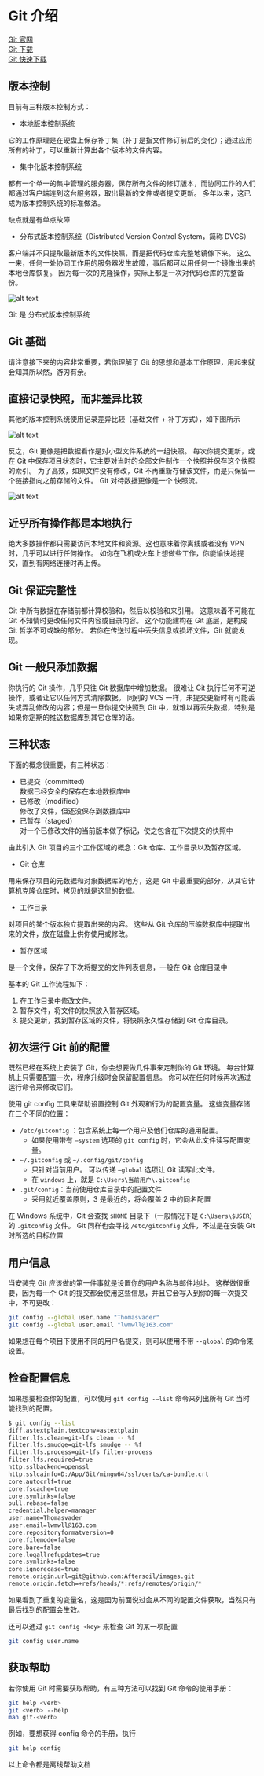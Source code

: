 # Git 介绍

[Git 官网](https://git-scm.com/)    
[Git 下载](https://git-scm.com/downloads)   
[Git 快速下载](/other/download/Other.html)

## 版本控制

目前有三种版本控制方式：

- 本地版本控制系统

它的工作原理是在硬盘上保存补丁集（补丁是指文件修订前后的变化）；通过应用所有的补丁，可以重新计算出各个版本的文件内容。

- 集中化版本控制系统

都有一个单一的集中管理的服务器，保存所有文件的修订版本，而协同工作的人们都通过客户端连到这台服务器，取出最新的文件或者提交更新。 多年以来，这已成为版本控制系统的标准做法。

缺点就是有单点故障

- 分布式版本控制系统（Distributed Version Control System，简称 DVCS）

客户端并不只提取最新版本的文件快照，而是把代码仓库完整地镜像下来。 这么一来，任何一处协同工作用的服务器发生故障，事后都可以用任何一个镜像出来的本地仓库恢复。 因为每一次的克隆操作，实际上都是一次对代码仓库的完整备份。

![alt text](https://images.chibamai.xyz/wiki/image/Git/git-1.png)

Git 是 分布式版本控制系统

## Git 基础

请注意接下来的内容非常重要，若你理解了 Git 的思想和基本工作原理，用起来就会知其所以然，游刃有余。

## 直接记录快照，而非差异比较

其他的版本控制系统使用记录差异比较（基础文件 + 补丁方式），如下图所示

![alt text](https://images.chibamai.xyz/wiki/image/Git/git-2.png)

反之，Git 更像是把数据看作是对小型文件系统的一组快照。 每次你提交更新，或在 Git 中保存项目状态时，它主要对当时的全部文件制作一个快照并保存这个快照的索引。 为了高效，如果文件没有修改，Git 不再重新存储该文件，而是只保留一个链接指向之前存储的文件。 Git 对待数据更像是一个 快照流。

![alt text](https://images.chibamai.xyz/wiki/image/Git/git-3.png)

## 近乎所有操作都是本地执行

绝大多数操作都只需要访问本地文件和资源。这也意味着你离线或者没有 VPN 时，几乎可以进行任何操作。 如你在飞机或火车上想做些工作，你能愉快地提交，直到有网络连接时再上传。

## Git 保证完整性

Git 中所有数据在存储前都计算校验和，然后以校验和来引用。 这意味着不可能在 Git 不知情时更改任何文件内容或目录内容。 这个功能建构在 Git 底层，是构成 Git 哲学不可或缺的部分。 若你在传送过程中丢失信息或损坏文件，Git 就能发现。

## Git 一般只添加数据

你执行的 Git 操作，几乎只往 Git 数据库中增加数据。 很难让 Git 执行任何不可逆操作，或者让它以任何方式清除数据。 同别的 VCS 一样，未提交更新时有可能丢失或弄乱修改的内容；但是一旦你提交快照到 Git 中，就难以再丢失数据，特别是如果你定期的推送数据库到其它仓库的话。

## 三种状态

下面的概念很重要，有三种状态：

- 已提交（committed）   
  数据已经安全的保存在本地数据库中    
- 已修改（modified）    
  修改了文件，但还没保存到数据库中    
- 已暂存（staged）    
  对一个已修改文件的当前版本做了标记，使之包含在下次提交的快照中    

由此引入 Git 项目的三个工作区域的概念：Git 仓库、工作目录以及暂存区域。

- Git 仓库

用来保存项目的元数据和对象数据库的地方，这是 Git 中最重要的部分，从其它计算机克隆仓库时，拷贝的就是这里的数据。

- 工作目录

对项目的某个版本独立提取出来的内容。 这些从 Git 仓库的压缩数据库中提取出来的文件，放在磁盘上供你使用或修改。

- 暂存区域

是一个文件，保存了下次将提交的文件列表信息，一般在 Git 仓库目录中

基本的 Git 工作流程如下：

1. 在工作目录中修改文件。
2. 暂存文件，将文件的快照放入暂存区域。
3. 提交更新，找到暂存区域的文件，将快照永久性存储到 Git 仓库目录。

## 初次运行 Git 前的配置

既然已经在系统上安装了 Git，你会想要做几件事来定制你的 Git 环境。 每台计算机上只需要配置一次，程序升级时会保留配置信息。 你可以在任何时候再次通过运行命令来修改它们。

使用 git config 工具来帮助设置控制 Git 外观和行为的配置变量。 这些变量存储在三个不同的位置：

- `/etc/gitconfig` ：包含系统上每一个用户及他们仓库的通用配置。
  - 如果使用带有 `–system` 选项的 `git config` 时，它会从此文件读写配置变量。
- `~/.gitconfig` 或 `~/.config/git/config`
  - 只针对当前用户。 可以传递 `–global` 选项让 Git 读写此文件。
  - 在 `windows` 上，就是 `C:\Users\当前用户\.gitconfig`
- `.git/config`：当前使用仓库目录中的配置文件
  - 采用就近覆盖原则，3 是最近的，将会覆盖 2 中的同名配置

在 Windows 系统中，Git 会查找 `$HOME` 目录下（一般情况下是 `C:\Users\$USER`）的 `.gitconfig` 文件。 Git 同样也会寻找 `/etc/gitconfig` 文件，不过是在安装 Git 时所选的目标位置

## 用户信息

当安装完 Git 应该做的第一件事就是设置你的用户名称与邮件地址。 这样做很重要，因为每一个 Git 的提交都会使用这些信息，并且它会写入到你的每一次提交中，不可更改：

```sh
git config --global user.name "Thomasvader"
git config --global user.email "lwmwll@163.com"
```

如果想在每个项目下使用不同的用户名提交，则可以使用不带 `--global` 的命令来设置。

## 检查配置信息

如果想要检查你的配置，可以使用 `git config -–list` 命令来列出所有 Git 当时能找到的配置。

```sh
$ git config --list
diff.astextplain.textconv=astextplain
filter.lfs.clean=git-lfs clean -- %f
filter.lfs.smudge=git-lfs smudge -- %f
filter.lfs.process=git-lfs filter-process
filter.lfs.required=true
http.sslbackend=openssl
http.sslcainfo=D:/App/Git/mingw64/ssl/certs/ca-bundle.crt
core.autocrlf=true
core.fscache=true
core.symlinks=false
pull.rebase=false
credential.helper=manager
user.name=Thomasvader
user.email=lwmwll@163.com
core.repositoryformatversion=0
core.filemode=false
core.bare=false
core.logallrefupdates=true
core.symlinks=false
core.ignorecase=true
remote.origin.url=git@github.com:Aftersoil/images.git
remote.origin.fetch=+refs/heads/*:refs/remotes/origin/*
```

如果看到了重复的变量名，这是因为前面说过会从不同的配置文件获取，当然只有最后找到的配置会生效。

还可以通过 `git config <key>` 来检查 Git 的某一项配置

```sh
git config user.name
```

## 获取帮助

若你使用 Git 时需要获取帮助，有三种方法可以找到 Git 命令的使用手册：

```sh
git help <verb>
git <verb> --help
man git-<verb>
```

例如，要想获得 config 命令的手册，执行

```sh
git help config
```

以上命令都是离线帮助文档
